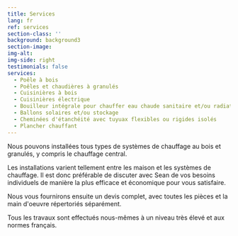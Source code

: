 ```yaml
---
title: Services
lang: fr
ref: services
section-class: ''
background: background3
section-image: 
img-alt: 
img-side: right
testimonials: false
services:
  - Poêle à bois
  - Poêles et chaudières à granulés
  - Cuisinières à bois
  - Cuisinières électrique
  - Bouilleur intégrale pour chauffer eau chaude sanitaire et/ou radiateurs
  - Ballons solaires et/ou stockage
  - Cheminées d'étanchéité avec tuyuax flexibles ou rigides isolés
  - Plancher chauffant
---
```


  
Nous pouvons installées tous types de systèmes de chauffage au bois et granulés, y compris le chauffage central.

Les installations varient tellement entre les maison et les systèmes de chauffage. Il est donc préférable de discuter avec Sean de vos besoins individuels de manière la plus efficace et économique pour vous satisfaire.

Nous vous fournirons ensuite un devis complet, avec toutes les pièces et la main d'oeuvre répertoriés séparément. 

Tous les travaux sont effectués nous-mêmes à un niveau très élevé et aux normes français.




